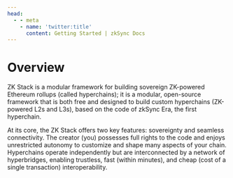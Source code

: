 ```yaml
---
head:
  - - meta
    - name: 'twitter:title'
      content: Getting Started | zkSync Docs
---
```


# Overview

ZK Stack is a modular framework for building sovereign ZK-powered Ethereum rollups (called hyperchains); it is a
modular, open-source framework that is both free and designed to build custom hyperchains (ZK-powered L2s and L3s),
based on the code of zkSync Era, the first hyperchain.

At its core, the ZK Stack offers two key features: sovereignty and seamless connectivity. The creator (you) possesses
full rights to the code and enjoys unrestricted autonomy to customize and shape many aspects of your chain. Hyperchains
operate independently but are interconnected by a network of hyperbridges, enabling trustless, fast (within minutes),
and cheap (cost of a single transaction) interoperability.
